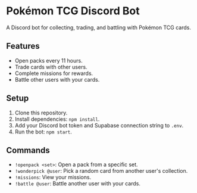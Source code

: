 # Pokémon TCG Discord Bot

A Discord bot for collecting, trading, and battling with Pokémon TCG cards.

## Features
- Open packs every 11 hours.
- Trade cards with other users.
- Complete missions for rewards.
- Battle other users with your cards.

## Setup
1. Clone this repository.
2. Install dependencies: `npm install`.
3. Add your Discord bot token and Supabase connection string to `.env`.
4. Run the bot: `npm start`.

## Commands
- `!openpack <set>`: Open a pack from a specific set.
- `!wonderpick @user`: Pick a random card from another user's collection.
- `!missions`: View your missions.
- `!battle @user`: Battle another user with your cards.